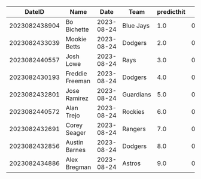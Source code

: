 DateID         |  Name             |  Date        |  Team       |  predicthit  |  predicthitproba     |  hitbool  |  Last7DaysAVG  |  Last15DaysAVG  |  Last30DaysAVG
---------------|-------------------|--------------|-------------|--------------|----------------------|-----------|----------------|-----------------|---------------
2023082438904  |  Bo Bichette      |  2023-08-24  |  Blue Jays  |  1.0         |  0.6515036545676036  |  False    |  0.263         |  0.263          |  0.422
2023082433039  |  Mookie Betts     |  2023-08-24  |  Dodgers    |  2.0         |  0.6471473714906618  |  False    |  0.471         |  0.45           |  0.405
2023082440557  |  Josh Lowe        |  2023-08-24  |  Rays       |  3.0         |  0.6164619480193344  |  False    |  0.471         |  0.375          |  0.324
2023082430193  |  Freddie Freeman  |  2023-08-24  |  Dodgers    |  4.0         |  0.615271719211788   |  False    |  0.188         |  0.214          |  0.344
2023082432801  |  Jose Ramirez     |  2023-08-24  |  Guardians  |  5.0         |  0.6119907854712645  |  False    |  0.143         |  0.205          |  0.247
2023082440572  |  Alan Trejo       |  2023-08-24  |  Rockies    |  6.0         |  0.6100250520600004  |  False    |  0.0           |  0.25           |  0.207
2023082432691  |  Corey Seager     |  2023-08-24  |  Rangers    |  7.0         |  0.6091475168383154  |  False    |  0.263         |  0.279          |  0.319
2023082432856  |  Austin Barnes    |  2023-08-24  |  Dodgers    |  8.0         |  0.60706874500422    |  False    |  0.571         |  0.333          |  0.348
2023082434886  |  Alex Bregman     |  2023-08-24  |  Astros     |  9.0         |  0.6061501634674287  |  False    |  0.364         |  0.34           |  0.263
